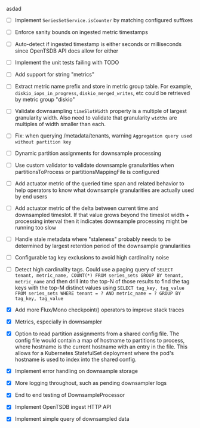 asdad
- [ ] Implement `SeriesSetService.isCounter` by matching configured suffixes
- [ ] Enforce sanity bounds on ingested metric timestamps
- [ ] Auto-detect if ingested timestamp is either seconds or milliseconds since OpenTSDB API docs allow for either
- [ ] Implement the unit tests failing with TODO
- [ ] Add support for string "metrics"
- [ ] Extract metric name prefix and store in metric group table. For example, `diskio_iops_in_progress`, `diskio_merged_writes`, etc could be retrieved by metric group "diskio"
- [ ] Validate downsampling `timeSlotWidth` property is a multiple of largest granularity width. Also need to validate that granularity `widths` are multiples of width smaller than each.
- [ ] Fix: when querying /metadata/tenants, warning `Aggregation query used without partition key`
- [ ] Dynamic partition assignments for downsample processing
- [ ] Use custom validator to validate downsample granularities when partitionsToProcess or partitionsMappingFile is configured
- [ ] Add actuator metric of the queried time span and related behavior to help operators to know what downsample granularities are actually used by end users
- [ ] Add actuator metric of the delta between current time and downsampled timeslot. If that value grows beyond the timeslot width + processing interval then it indicates downsample processing might be running too slow
- [ ] Handle stale metadata where "staleness" probably needs to be determined by largest retention period of the downsample granularities
- [ ] Configurable tag key exclusions to avoid high cardinality noise
- [ ] Detect high cardinality tags. Could use a paging query of `SELECT tenant, metric_name, COUNT(*) FROM series_sets GROUP BY tenant, metric_name` and then drill into the top-N of those results to find the tag keys with the top-M distinct values using `SELECT tag_key, tag_value FROM series_sets WHERE tenant = ? AND metric_name = ? GROUP BY tag_key, tag_value`
- [x] Add more Flux/Mono checkpoint() operators to improve stack traces
- [x] Metrics, especially in downsampler
- [x] Option to read partition assignments from a shared config file. The config file would contain a map of hostname to partitions to process, where hostname is the current hostname with an entry in the file. This allows for a Kubernetes StatefulSet deployment where the pod's hostname is used to index into the shared config.
- [x] Implement error handling on downsample storage
- [x] More logging throughout, such as pending downsampler logs
- [x] End to end testing of DownsampleProcessor
- [x] Implement OpenTSDB ingest HTTP API
- [x] Implement simple query of downsampled data

